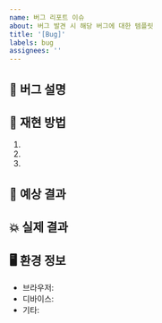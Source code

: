 ```yaml
---
name: 버그 리포트 이슈
about: 버그 발견 시 해당 버그에 대한 템플릿
title: '[Bug]'
labels: bug
assignees: ''
---
```


## 🐛 버그 설명

<!-- 발생한 버그에 대해 간단히 설명해주세요 -->

## 🔄 재현 방법

<!-- 버그를 재현하는 단계를 적어주세요 -->

1.
2.
3.

## 🎯 예상 결과

<!-- 정상적으로 작동했을 때의 예상 결과 -->

## 💥 실제 결과

<!-- 버그로 인해 발생한 실제 결과 -->

## 🖥️ 환경 정보

<!-- 버그가 발생한 환경 (브라우저, 디바이스 등) -->

- 브라우저:
- 디바이스:
- 기타:
